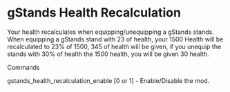# gStands Health Recalculation

Your health recalculates when equipping/unequipping a gStands stands.  
When equipping a gStands stand with 23 of health, your 1500 Health will be recalculated to 23% of 1500, 345 of health will be given,
if you unequip the stands with 30% of health the 1500 health, you will be given 30 health.

Commands

gstands_health_recalculation_enable [0 or 1] - Enable/Disable the mod.
